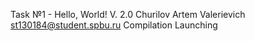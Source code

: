 Task №1 - Hello, World! V. 2.0
Churilov Artem Valerievich
st130184@student.spbu.ru
Compilation
Launching
